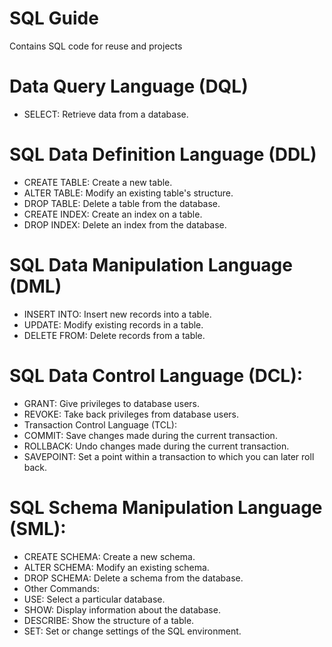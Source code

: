 # SQL Guide
Contains SQL code for reuse and projects

# Data Query Language (DQL)
- SELECT: Retrieve data from a database.

# SQL Data Definition Language (DDL)
- CREATE TABLE: Create a new table.
- ALTER TABLE: Modify an existing table's structure.
- DROP TABLE: Delete a table from the database.
- CREATE INDEX: Create an index on a table.
- DROP INDEX: Delete an index from the database.

# SQL Data Manipulation Language (DML)
- INSERT INTO: Insert new records into a table.
- UPDATE: Modify existing records in a table.
- DELETE FROM: Delete records from a table.

# SQL Data Control Language (DCL):
- GRANT: Give privileges to database users.
- REVOKE: Take back privileges from database users.
- Transaction Control Language (TCL):
- COMMIT: Save changes made during the current transaction.
- ROLLBACK: Undo changes made during the current transaction.
- SAVEPOINT: Set a point within a transaction to which you can later roll back.

# SQL Schema Manipulation Language (SML):
- CREATE SCHEMA: Create a new schema.
- ALTER SCHEMA: Modify an existing schema.
- DROP SCHEMA: Delete a schema from the database.
- Other Commands:
- USE: Select a particular database.
- SHOW: Display information about the database.
- DESCRIBE: Show the structure of a table.
- SET: Set or change settings of the SQL environment.
